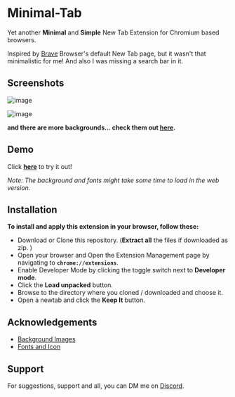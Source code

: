 # Minimal-Tab
Yet another **Minimal** and **Simple** New Tab Extension for Chromium based browsers.

Inspired by [Brave](https://brave.com/) Browser's default New Tab page, but it wasn't that minimalistic for me! And also I was missing a search bar in it.


## Screenshots

![image](https://user-images.githubusercontent.com/82661604/183825003-65c40723-3b4f-40b4-a959-21ff323f2a91.png)

![image](https://user-images.githubusercontent.com/82661604/183825038-e2513b7d-763a-4432-819b-4b62b1a6dd2f.png)

**and there are more backgrounds... check them out [here](https://github.com/ATRS7391/Minimal-Tab/tree/main/assets/backgrounds).**


## Demo

Click [**here**](https://atrs7391.github.io/Minimal-Tab/) to try it out! 

_Note: The background and fonts might take some time to load in the web version._


## Installation

**To install and apply this extension in your browser, follow these:**

- Download or Clone this repository. (**Extract all** the files if downloaded as zip. )
- Open your browser and Open the Extension Management page by navigating to **`chrome://extensions`**.
- Enable Developer Mode by clicking the toggle switch next to **Developer mode**.
- Click the **Load unpacked** button.
- Browse to the directory where you cloned / downloaded and choose it.
- Open a newtab and click the **Keep It** button.


## Acknowledgements

 - [Background Images](https://unsplash.com/)
 - [Fonts and Icon](https://fonts.google.com/)


## Support

For suggestions, support and all, you can DM me on [Discord](https://atrs7391.up.railway.app/social/discord).

